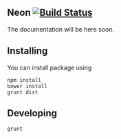 ## Neon [![Build Status](http://drone.presslabs.net/github.com/PressLabs/neon/status.svg?branch=master)](http://drone.presslabs.net/github.com/PressLabs/neon)

The documentation will be here soon.

Installing
---

You can install package using

    npm install
    bower install
    grunt dist
    
Developing
---
    grunt
    
